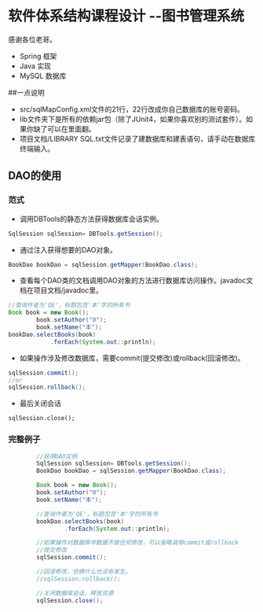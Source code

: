# 软件体系结构课程设计 --图书管理系统
感谢各位老哥。
- Spring  框架
- Java     实现
- MySQL 数据库

##一点说明
- src/sqlMapConfig.xml文件的21行，22行改成你自己数据库的账号密码。
- lib文件夹下是所有的依赖jar包（除了JUnit4，如果你喜欢别的测试套件）。如果你缺了可以在里面翻。
- 项目文档/LIBRARY SQL.txt文件记录了建数据库和建表语句，请手动在数据库终端输入。

## DAO的使用
### 范式
- 调用DBTools的静态方法获得数据库会话实例。
```java
SqlSession sqlSession= DBTools.getSession();
```
- 通过注入获得想要的DAO对象。
```java
BookDao bookDao = sqlSession.getMapper(BookDao.class);
```
- 查看每个DAO类的文档调用DAO对象的方法进行数据库访问操作。javadoc文档在项目文档/javadoc里。
```java
//查询作者为'QE'，标题包含'本'字的所有书
Book book = new Book();
        book.setAuthor("0");
        book.setName("本");
bookDao.selectBooks(book)
            .forEach(System.out::println);
```
- 如果操作涉及修改数据库，需要commit(提交修改)或rollback(回滚修改)。
```java
sqlSession.commit();
//or
sqlSession.rollback();
```
- 最后关闭会话
```
sqlSession.close();
```

### 完整例子
```java
        //获得DAO实例
        SqlSession sqlSession= DBTools.getSession();
        BookDao bookDao = sqlSession.getMapper(BookDao.class);

        Book book = new Book();
        book.setAuthor("0");
        book.setName("本");

        //查询作者为'QE'，标题包含'本'字的所有书
        bookDao.selectBooks(book)
                .forEach(System.out::println);

        //如果操作对数据库中数据不做任何修改，可以省略调用commit或rollback
        //提交修改
        sqlSession.commit();

        //回滚修改，仿佛什么也没有发生。
        //sqlSession.rollback();

        //关闭数据库会话，释放资源
        sqlSession.close();
```
